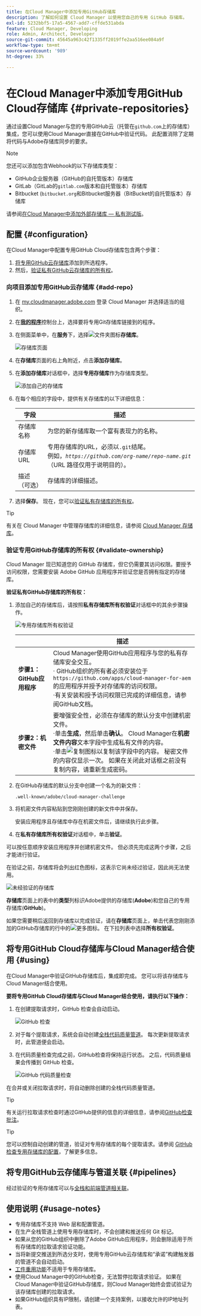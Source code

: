```yaml
---
title: 在Cloud Manager中添加专用GitHub存储库
description: 了解如何设置 Cloud Manager 以使用您自己的专用 GitHub 存储库。
exl-id: 5232bbf5-17a5-4567-add7-cffde531abda
feature: Cloud Manager, Developing
role: Admin, Architect, Developer
source-git-commit: 45645a963c42f1335ff2019ffe2aa516ee084a9f
workflow-type: tm+mt
source-wordcount: '989'
ht-degree: 33%

---
```


# 在Cloud Manager中添加专用GitHub Cloud存储库 {#private-repositories}

通过设置Cloud Manager与您的专用GitHub云（托管在`github.com`上的存储库）集成，您可以使用Cloud Manager直接在GitHub中验证代码。 此配置消除了定期将代码与Adobe存储库同步的要求。

>[!NOTE]
>
>您还可以添加包含Webhook的以下存储库类型：
>
>* GitHub企业服务器（GitHub的自托管版本）存储库
>* GitLab（GitLab的`gitlab.com`版本和自托管版本）存储库
>* Bitbucket (`bitbucket.org`和Bitbucket服务器（BitBucket的自托管版本）存储库
>
>请参阅[在Cloud Manager中添加外部存储库 — 私有测试版](/help/implementing/cloud-manager/managing-code/external-repositories.md)。

<!-- CONSIDER ADDING MORE DETAIL... THE WHY. Some key points about this capability include the following:

* **Direct Integration**: With this setup, you can directly link your private GitHub repositories to Cloud Manager, allowing for seamless code validation, deployment, and CI/CD (Continuous Integration/Continuous Deployment) pipelines without needing to maintain a separate sync process with Adobe's default Git repository.

* **Customization and Autonomy**: Companies often prefer managing their own source code repositories for security, control, and integration purposes. "Build your own GitHub" allows organizations to maintain their internal development processes while leveraging the full functionality of Cloud Manager for building, testing, and deploying AEM (Adobe Experience Manager) applications.

* **Simplified Workflow**: It reduces the overhead of synchronizing code between multiple repositories by allowing Cloud Manager to access the organization's private repository directly, making the development cycle faster and more efficient.

* **CI/CD Pipelines**: Teams can still benefit from Adobe Cloud Manager's automated build, test, and deployment processes, as the integration allows the CI/CD pipelines to pull code from the organization's own GitHub repository.

In essence, a "Build your own GitHub" in Adobe Cloud Manager empowers teams to manage their own GitHub repositories while still using the robust deployment and validation capabilities of Cloud Manager.

>[!NOTE]
>
>This feature is exclusive to public GitHub. Support for self-hosted GitHub is not available. -->

## 配置 {#configuration}

在Cloud Manager中配置专用GitHub Cloud存储库包含两个步骤：

1. [将专用GitHub云存储库](#add-repo)添加到所选程序。
1. 然后，[验证私有GitHub云存储库的所有权](#validate-ownership)。



### 向项目添加专用GitHub云存储库 {#add-repo}

1. 在 [my.cloudmanager.adobe.com](https://my.cloudmanager.adobe.com/) 登录 Cloud Manager 并选择适当的组织。

1. 在&#x200B;**[我的程序](/help/implementing/cloud-manager/navigation.md#my-programs)**&#x200B;控制台上，选择要将专用Git存储库链接到的程序。

1. 在侧面菜单中，在&#x200B;**服务**&#x200B;下，选择![文件夹图标](https://spectrum.adobe.com/static/icons/workflow_18/Smock_Folder_18_N.svg)**存储库**。

   ![存储库页面](/help/implementing/cloud-manager/managing-code/assets/repositories-tab.png)

1. 在&#x200B;**存储库**&#x200B;页面的右上角附近，点击&#x200B;**添加存储库**。

1. 在&#x200B;**添加存储库**&#x200B;对话框中，选择&#x200B;**专用存储库**&#x200B;作为存储库类型。

   ![添加自己的存储库](/help/implementing/cloud-manager/assets/repos/add-own-github.png)

1. 在每个相应的字段中，提供有关存储库的以下详细信息：

   | 字段 | 描述 |
   | --- | --- |
   | 存储库名称 | 为您的新存储库取一个富有表现力的名称。 |
   | 存储库 URL | 专用存储库的URL，必须以`.git`结尾。<br>例如，*`https://github.com/org-name/repo-name.git`*（URL 路径仅用于说明目的）。 |
   | 描述（可选） | 存储库的详细描述。 |

1. 选择&#x200B;**保存**。
现在，您可以[验证私有存储库的所有权](#validate-ownership)。

>[!TIP]
>
>有关在 Cloud Manager 中管理存储库的详细信息，请参阅 [Cloud Manager 存储库](/help/implementing/cloud-manager/managing-code/managing-repositories.md)。


### 验证专用GitHub存储库的所有权 {#validate-ownership}

Cloud Manager 现已知道您的 GitHub 存储库，但它仍需要其访问权限。要授予访问权限，您需要安装 Adobe GitHub 应用程序并验证您是否拥有指定的存储库。

**验证私有GitHub存储库的所有权：**

1. 添加自己的存储库后，请按照&#x200B;**私有存储库所有权验证**&#x200B;对话框中的其余步骤操作。

   ![专用存储库所有权验证](/help/implementing/cloud-manager/assets/repos/private-repo-validate.png)

   |  | 描述 |
   | --- | --- |
   | **步骤1： GitHub应用程序** | Cloud Manager使用GitHub应用程序与您的私有存储库安全交互。<br>· GitHub组织的所有者必须安装位于`https://github.com/apps/cloud-manager-for-aem`的应用程序并授予对存储库的访问权限。<br>·有关安装和授予访问权限已完成的详细信息，请参阅GitHub文档。 |
   | **步骤2：机密文件** | 要增强安全性，必须在存储库的默认分支中创建机密文件。<br>·单击&#x200B;**生成**，然后单击&#x200B;**确认**。 Cloud Manager在&#x200B;**机密文件内容**&#x200B;文本字段中生成私有文件的内容。<br>·单击![复制图标](https://spectrum.adobe.com/static/icons/workflow_18/Smock_Copy_18_N.svg)以复制该字段中的内容。 秘密文件的内容仅显示一次。 如果在关闭此对话框之前没有复制内容，请重新生成密码。 |

1. 在GitHub存储库的默认分支中创建一个名为的新文件：

   `.well-known/adobe/cloud-manager-challenge`

1. 将机密文件内容粘贴到您刚刚创建的新文件中并保存。

   安装应用程序且存储库中存在机密文件后，请继续执行此步骤。

1. 在&#x200B;**私有存储库所有权验证**&#x200B;对话框中，单击&#x200B;**验证**。

可以按任意顺序安装应用程序并创建机密文件。 但必须先完成这两个步骤，之后才能进行验证。

在验证之前，存储库将会列出红色图标，这表示它尚未经过验证，因此尚无法使用。

![未经验证的存储库](/help/implementing/cloud-manager/assets/repos/unvalidated-repo.png)

**存储库**&#x200B;页面上的表中的&#x200B;**类型**&#x200B;列标识Adobe提供的存储库(**Adobe**)和您自己的专用存储库(**GitHub**)。

如果您需要稍后返回到存储库以完成验证，请在&#x200B;**存储库**&#x200B;页面上，单击代表您刚刚添加的GitHub存储库的行中的![更多图标](https://spectrum.adobe.com/static/icons/workflow_18/Smock_More_18_N.svg)。 在下拉列表中选择&#x200B;**所有权验证**。



## 将专用GitHub Cloud存储库与Cloud Manager结合使用 {#using}

在Cloud Manager中验证GitHub存储库后，集成即完成。 您可以将该存储库与Cloud Manager结合使用。

**要将专用GitHub Cloud存储库与Cloud Manager结合使用，请执行以下操作：**

1. 在创建提取请求时，GitHub 检查会自动启动。

   ![GitHub 检查](/help/implementing/cloud-manager/assets/repos/github-checks.png)

1. 对于每个提取请求，系统会自动创建[全栈代码质量管道](/help/implementing/cloud-manager/configuring-pipelines/introduction-ci-cd-pipelines.md)。 每次更新提取请求时，此管道便会启动。

1. 在代码质量检查完成之前，GitHub检查将保持运行状态。 之后，代码质量结果会传播到 GitHub 检查。

   ![GitHub 代码质量检查](/help/implementing/cloud-manager/assets/repos/github-code-quality.png)

在合并或关闭拉取请求时，将自动删除创建的全栈代码质量管道。

>[!TIP]
>
>有关运行拉取请求检查时通过GitHub提供的信息的详细信息，请参阅[GitHub检查批注](github-annotations.md)。

>[!TIP]
>
>您可以控制自动创建的管道，验证对专用存储库的每个提取请求。请参阅 [GitHub 检查专用存储库的配置](github-check-config.md)，了解更多信息。



## 将专用GitHub云存储库与管道关联 {#pipelines}

经过验证的专用存储库可以与[全栈和前端管道相关联](/help/implementing/cloud-manager/configuring-pipelines/introduction-ci-cd-pipelines.md)。



## 使用说明 {#usage-notes}

* 专用存储库不支持 Web 层和配置管道。
* 在生产全栈管道上使用专用存储库时，不会创建和推送任何 Git 标记。
* 如果从您的GitHub组织中删除了Adobe GitHub应用程序，则会删除适用于所有存储库的拉取请求验证功能。
* 当将新提交推送到所选分支时，使用专用GitHub云存储库和“承诺”构建触发器的管道不会自动启动。
* [工件重用功能](/help/implementing/cloud-manager/getting-access-to-aem-in-cloud/setting-up-project.md#build-artifact-reuse)不适用于专用存储库。
* 使用Cloud Manager中的GitHub检查，无法暂停拉取请求验证。
如果在Cloud Manager中验证GitHub存储库，则Cloud Manager始终会尝试验证为该存储库创建的拉取请求。
* 如果GitHub组织具有IP限制，请创建一个支持案例，以接收允许的IP地址列表。

